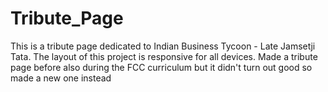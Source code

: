 # Tribute_Page
This is a tribute page dedicated to Indian Business Tycoon - Late Jamsetji Tata. The layout of this project is responsive for all devices. Made a tribute page before also during the FCC curriculum but it didn't turn out good so made a new one instead
